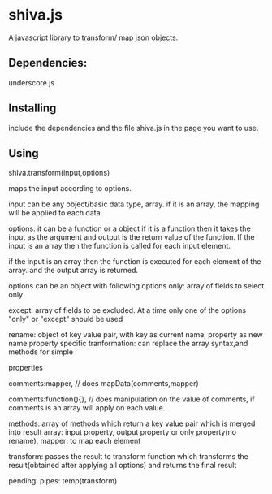 shiva.js
========

A javascript library to transform/ map json objects.



Dependencies:
------------
underscore.js



Installing
----------
include the dependencies and the file shiva.js in the page you want to use.


Using
-----

shiva.transform(input,options)

maps the input according to options.

input can be any object/basic data type, array. if it is an array, the mapping will be applied to each data.

options: it can be a function or a object
if it is a function then it takes the input as the argument and output is the return value of the function. If the input is an array then the function is called for each input element.

if the input is an array then the function is executed for each element of the array. and the output array is returned.

options can be an object with following options
only: array of fields to select only

except: array of fields to be excluded. At a time only one of the options "only" or "except" should be used

rename: object of key value pair, with key as current name, property as new name
property specific tranformation: can replace the array syntax,and methods for simple 

properties

comments:mapper, // does mapData(comments,mapper)

comments:function(){}, // does manipulation on the value of comments, if comments is an array will apply on each value.   

methods: array of methods which return a key value pair which is merged into result
array: input property, output property or only property(no rename), mapper: to map each element

transform: passes the result to transform function which transforms the result(obtained after applying all options) and returns the final result

pending: 
pipes: temp(transform)
   
   

